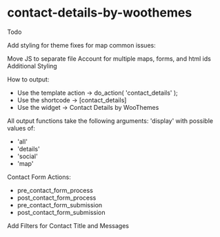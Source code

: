 contact-details-by-woothemes
============================

Todo

Add styling for theme fixes for map common issues:

Move JS to separate file
Account for multiple maps, forms, and html ids
Additional Styling

How to output:

- Use the template action -> do_action( 'contact_details' );
- Use the shortcode -> [contact_details]
- Use the widget -> Contact Details by WooThemes

All output functions take the following arguments:
'display' with possible values of:
- 'all'
- 'details'
- 'social'
- 'map'

Contact Form Actions:
- pre_contact_form_process
- post_contact_form_process
- pre_contact_form_submission
- post_contact_form_submission

Add Filters for Contact Title and Messages